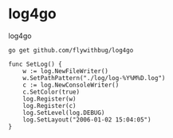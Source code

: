 # log4go
log4go

```go get github.com/flywithbug/log4go```

```
func SetLog() {
	w := log.NewFileWriter()
	w.SetPathPattern("./log/log-%Y%M%D.log")
	c := log.NewConsoleWriter()
	c.SetColor(true)
	log.Register(w)
	log.Register(c)
	log.SetLevel(log.DEBUG)
	log.SetLayout("2006-01-02 15:04:05")
}
```

```		log4go.Warn(err.Error())
```
